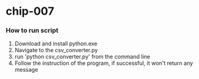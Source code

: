 # chip-007
### How to run script
1. Download and install python.exe
2. Navigate to the csv_converter.py
3. run 'python csv_converter.py' from the command line
4. Follow the instruction of the program, if successful, it won't return any message

